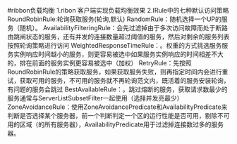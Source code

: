 #ribbon负载均衡
1.ribon 客户端实现负载均衡效果
2.IRule中的七种默认访问策略
    RoundRobinRule:轮询获取服务(轮询,默认)
    RandomRule：随机选择一个UP的服务（随机）。
    AvailabilityFilteringRule：会先过滤掉由于多次访问故障而处于断路由跳闸状态的服务，还有并发的连接数量超过阈值的服务，然后对剩余的服务列表按照轮询策略进行访问
    WeightedResponseTimeRule：。权重的方式挑选服务服务实例响应时间越小的服务，则更容易被选中如果服务实例响应的时间相差不大的，排在前面的服务实例更容易被选中（加权）
    RetryRule：先按照RoundRobinRule的策略获取服务，如果获取服务失败，则再指定时间内会进行重试，获取可用的服务，不可用的服务就不再轮询范文内，既活着的服务安装轮询，有问题的服务会跳过
    BestAvailableRule：。跳过熔断的服务，获取请求数最少的服务通常与ServerListSubsetFilter一起使用（选择并发亮最少）
    ZoneAvoidanceRule：使用ZoneAvoidancePredicate和AvailabilityPredicate来判断是否选择某个服务器，前一个判断判定一个区的运行性能是否可用，剔除不可用的区域（的所有服务器），AvailabilityPredicate用于过滤掉连接数过多的服务器。
